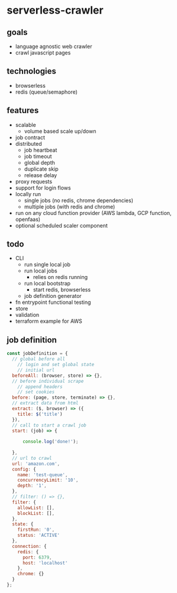# serverless-crawler

## goals

- language agnostic web crawler
- crawl javascript pages

## technologies

- browserless
- redis (queue/semaphore)

## features

- scalable
  - volume based scale up/down
- job contract
- distributed
  - job heartbeat
  - job timeout
  - global depth
  - duplicate skip
  - release delay
- proxy requests
- support for login flows
- locally run
  - single jobs (no redis, chrome dependencies)
  - multiple jobs (with redis and chrome)
- run on any cloud function provider (AWS lambda, GCP function, openfaas)
- optional scheduled scaler component

## todo

- CLI
  - run single local job
  - run local jobs
    - relies on redis running
  - run local bootstrap
    - start redis, browserless
  - job definition generator
- fn entrypoint functional testing
- store
- validation
- terraform example for AWS

## job definition

```js
const jobDefinition = {
  // global before all
    // login and set global state
    // initial url
  beforeAll: (browser, store) => {},
  // before individual scrape
    // append headers
    // set cookies
  before: (page, store, terminate) => {},
  // extract data from html
  extract: ($, browser) => ({
    title: $('title')
  }),
  // call to start a crawl job
  start: (job) => {
    
      console.log('done!');
    
  },
  // url to crawl
  url: 'amazon.com',
  config: {
    name: 'test-queue',
    concurrencyLimit: '10',
    depth: '1',
  },
  // filter: () => {},
  filter: {
    allowList: [],
    blockList: [],
  },
  state: {
    firstRun: '0',
    status: 'ACTIVE'
  },
  connection: {
    redis: {
      port: 6379,
      host: 'localhost'
    },
    chrome: {}
  }
};
```